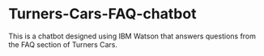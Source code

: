 # Turners-Cars-FAQ-chatbot
This is a chatbot designed using IBM Watson that answers questions from the FAQ section of Turners Cars.
